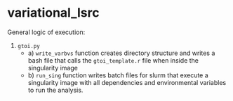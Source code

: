 # variational_lsrc

General logic of execution:
  1. `gtoi.py` 
      * a) `write_varbvs` function creates directory structure and writes a bash file that calls the `gtoi_template.r` file when inside the singularity image
      * b) `run_sing` function writes batch files for slurm that execute a singularity image with all dependencies and environmental variables to run the analysis. 

